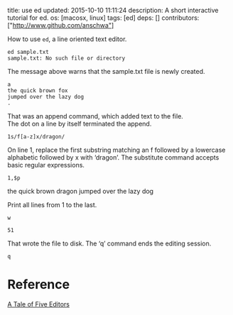 title: use ed
updated: 2015-10-10 11:11:24
description: A short interactive tutorial for ed.
os: [macosx, linux]
tags: [ed]
deps: []
contributors: ["http://www.github.com/anschwa"] 

How to use `ed`, a line oriented text editor.

```
ed sample.txt
sample.txt: No such file or directory
```

The message above warns that the sample.txt file is newly created.

```
a
the quick brown fox
jumped over the lazy dog
.
```

That was an append command, which added text to the file.  
The dot on a line by itself terminated the append.

```
1s/f[a-z]x/dragon/
```

On line 1, replace the first substring matching an f followed by a
lowercase alphabetic followed by x with ‘dragon’.  The
substitute command accepts basic regular expressions.

```
1,$p
```

the quick brown dragon
jumped over the lazy dog

Print all lines from 1 to the last.

```
w

51
```

That wrote the file to disk. The ‘q’ command ends the
editing session.

```
q
```

# Reference
[A Tale of Five Editors](http://catb.org/~esr/writings/taoup/html/ch13s02.html)
